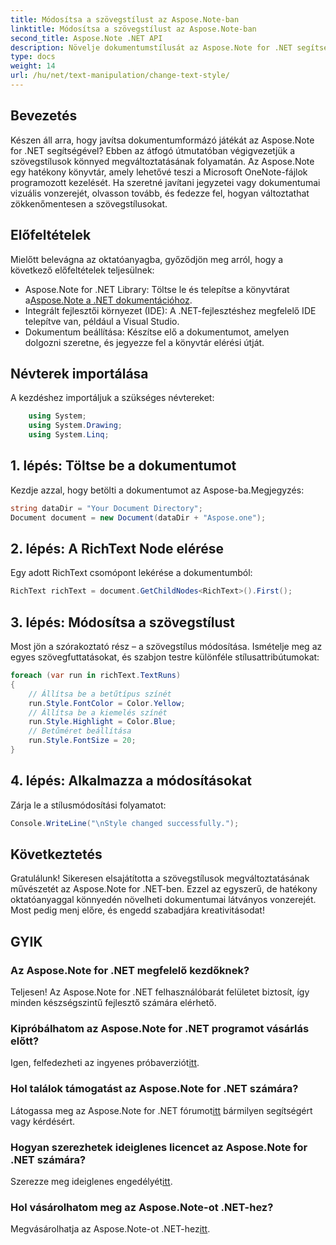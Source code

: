 ```yaml
---
title: Módosítsa a szövegstílust az Aspose.Note-ban
linktitle: Módosítsa a szövegstílust az Aspose.Note-ban
second_title: Aspose.Note .NET API
description: Növelje dokumentumstílusát az Aspose.Note for .NET segítségével. Ebből a lépésről lépésre szóló útmutatóból megtudhatja, hogyan módosíthatja könnyedén a szövegstílusokat. Próbáld ki ingyen!
type: docs
weight: 14
url: /hu/net/text-manipulation/change-text-style/
---
```

## Bevezetés
Készen áll arra, hogy javítsa dokumentumformázó játékát az Aspose.Note for .NET segítségével? Ebben az átfogó útmutatóban végigvezetjük a szövegstílusok könnyed megváltoztatásának folyamatán. Az Aspose.Note egy hatékony könyvtár, amely lehetővé teszi a Microsoft OneNote-fájlok programozott kezelését. Ha szeretné javítani jegyzetei vagy dokumentumai vizuális vonzerejét, olvasson tovább, és fedezze fel, hogyan változtathat zökkenőmentesen a szövegstílusokat.
## Előfeltételek
Mielőtt belevágna az oktatóanyagba, győződjön meg arról, hogy a következő előfeltételek teljesülnek:
-  Aspose.Note for .NET Library: Töltse le és telepítse a könyvtárat a[Aspose.Note a .NET dokumentációhoz](https://reference.aspose.com/note/net/).
- Integrált fejlesztői környezet (IDE): A .NET-fejlesztéshez megfelelő IDE telepítve van, például a Visual Studio.
- Dokumentum beállítása: Készítse elő a dokumentumot, amelyen dolgozni szeretne, és jegyezze fel a könyvtár elérési útját.
## Névterek importálása
A kezdéshez importáljuk a szükséges névtereket:
```csharp
    using System;
    using System.Drawing;
    using System.Linq;
```
## 1. lépés: Töltse be a dokumentumot
Kezdje azzal, hogy betölti a dokumentumot az Aspose-ba.Megjegyzés:
```csharp
string dataDir = "Your Document Directory";
Document document = new Document(dataDir + "Aspose.one");
```
## 2. lépés: A RichText Node elérése
Egy adott RichText csomópont lekérése a dokumentumból:
```csharp
RichText richText = document.GetChildNodes<RichText>().First();
```
## 3. lépés: Módosítsa a szövegstílust
Most jön a szórakoztató rész – a szövegstílus módosítása. Ismételje meg az egyes szövegfuttatásokat, és szabjon testre különféle stílusattribútumokat:
```csharp
foreach (var run in richText.TextRuns)
{
    // Állítsa be a betűtípus színét
    run.Style.FontColor = Color.Yellow;
    // Állítsa be a kiemelés színét
    run.Style.Highlight = Color.Blue;
    // Betűméret beállítása
    run.Style.FontSize = 20;
}
```
## 4. lépés: Alkalmazza a módosításokat
Zárja le a stílusmódosítási folyamatot:
```csharp
Console.WriteLine("\nStyle changed successfully.");
```
## Következtetés
Gratulálunk! Sikeresen elsajátította a szövegstílusok megváltoztatásának művészetét az Aspose.Note for .NET-ben. Ezzel az egyszerű, de hatékony oktatóanyaggal könnyedén növelheti dokumentumai látványos vonzerejét. Most pedig menj előre, és engedd szabadjára kreativitásodat!
## GYIK
### Az Aspose.Note for .NET megfelelő kezdőknek?
Teljesen! Az Aspose.Note for .NET felhasználóbarát felületet biztosít, így minden készségszintű fejlesztő számára elérhető.
### Kipróbálhatom az Aspose.Note for .NET programot vásárlás előtt?
 Igen, felfedezheti az ingyenes próbaverziót[itt](https://releases.aspose.com/).
### Hol találok támogatást az Aspose.Note for .NET számára?
 Látogassa meg az Aspose.Note for .NET fórumot[itt](https://forum.aspose.com/c/note/28) bármilyen segítségért vagy kérdésért.
### Hogyan szerezhetek ideiglenes licencet az Aspose.Note for .NET számára?
 Szerezze meg ideiglenes engedélyét[itt](https://purchase.aspose.com/temporary-license/).
### Hol vásárolhatom meg az Aspose.Note-ot .NET-hez?
 Megvásárolhatja az Aspose.Note-ot .NET-hez[itt](https://purchase.aspose.com/buy).